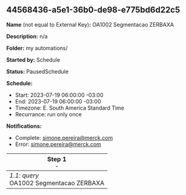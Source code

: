 ## 44568436-a5e1-36b0-de98-e775bd6d22c5

**Name** (not equal to External Key)**:** OA1002 Segmentacao ZERBAXA

**Description:** n/a

**Folder:** my automations/

**Started by:** Schedule

**Status:** PausedSchedule

**Schedule:**

* Start: 2023-07-19 06:00:00 -03:00
* End: 2023-07-19 06:00:00 -03:00
* Timezone: E. South America Standard Time
* Recurrance: run only once

**Notifications:**

* Complete: simone.pereira@merck.com
* Error: simone.pereira@merck.com

| Step 1<br>_<small>-</small>_ |
| --- |
| _1.1: query_<br>OA1002 Segmentacao ZERBAXA |
